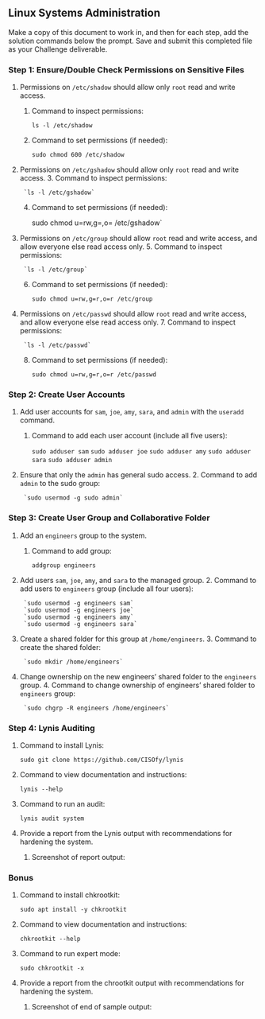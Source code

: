 ## **Linux Systems Administration**

Make a copy of this document to work in, and then for each step, add the solution commands below the prompt. Save and submit this completed file as your Challenge deliverable.


### **Step 1: Ensure/Double Check Permissions on Sensitive Files**



1. Permissions on `/etc/shadow` should allow only `root` read and write access.
    1. Command to inspect permissions:

        `ls -l /etc/shadow`



    2. Command to set permissions (if needed):

        `sudo chmod 600 /etc/shadow`


2. Permissions on `/etc/gshadow` should allow only `root` read and write access.
    3. Command to inspect permissions:

        `ls -l /etc/gshadow`


    4. Command to set permissions (if needed):

        sudo chmod u=rw,g=,o= /etc/gshadow`


3. Permissions on `/etc/group` should allow `root` read and write access, and allow everyone else read access only.
    5. Command to inspect permissions:

        `ls -l /etc/group`


    6. Command to set permissions (if needed):

        `sudo chmod u=rw,g=r,o=r /etc/group`


4. Permissions on `/etc/passwd` should allow `root` read and write access, and allow everyone else read access only.
    7. Command to inspect permissions:

        `ls -l /etc/passwd`


    8. Command to set permissions (if needed):

        `sudo chmod u=rw,g=r,o=r /etc/passwd`




### **Step 2: Create User Accounts**



1. Add user accounts for `sam`, `joe`, `amy`, `sara`, and `admin` with the `useradd` command.
    1. Command to add each user account (include all five users):

        `sudo adduser sam`
        `sudo adduser joe`
        `sudo adduser amy`
        `sudo adduser sara`
        `sudo adduser admin`


2. Ensure that only the `admin` has general sudo access.
    2. Command to add `admin` to the sudo group:

        `sudo usermod -g sudo admin`


### **Step 3: Create User Group and Collaborative Folder**



1. Add an `engineers` group to the system.
    1. Command to add group:

        `addgroup engineers`


2. Add users `sam`, `joe`, `amy`, and `sara` to the managed group.
    2. Command to add users to `engineers` group (include all four users):

        `sudo usermod -g engineers sam`
        `sudo usermod -g engineers joe`
        `sudo usermod -g engineers amy`
        `sudo usermod -g engineers sara`


3. Create a shared folder for this group at `/home/engineers`.
    3. Command to create the shared folder:

        `sudo mkdir /home/engineers`


4. Change ownership on the new engineers’ shared folder to the `engineers` group.
    4. Command to change ownership of engineers’ shared folder to `engineers` group:

        `sudo chgrp -R engineers /home/engineers`



### Step 4: Lynis Auditing



1. Command to install Lynis:

    `sudo git clone https://github.com/CISOfy/lynis`


2. Command to view documentation and instructions:

    `lynis --help`


3. Command to run an audit:

    `lynis audit system`


4. Provide a report from the Lynis output with recommendations for hardening the system.
    1. Screenshot of report output: 



### Bonus


1. Command to install chkrootkit:

    `sudo apt install -y chkrootkit`


2. Command to view documentation and instructions:

    `chkrootkit --help`


3. Command to run expert mode:

    `sudo chkrootkit -x`


4. Provide a report from the chrootkit output with recommendations for hardening the system.
    1. Screenshot of end of sample output: 
